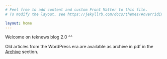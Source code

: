 ```yaml
---
# Feel free to add content and custom Front Matter to this file.
# To modify the layout, see https://jekyllrb.com/docs/themes/#overriding-theme-defaults

layout: home
---
```


Welcome on teknews blog 2.0 ^^
  
Old articles from the WordPress era are available as archive in pdf in the [Archive](https://blog.teknews.cloud/archive/) section.
